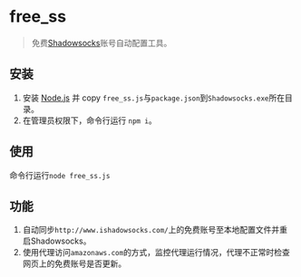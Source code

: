 free_ss
===============

> 免费[Shadowsocks](https://github.com/shadowsocks/shadowsocks-windows/tree/master)账号自动配置工具。

## 安装

1. 安装 [Node.js](https://nodejs.org/) 并 copy `free_ss.js`与`package.json`到`Shadowsocks.exe`所在目录。
1. 在管理员权限下，命令行运行 `npm i`。

## 使用

命令行运行`node free_ss.js`

## 功能
1. 自动同步`http://www.ishadowsocks.com/`上的免费账号至本地配置文件并重启Shadowsocks。
1. 使用代理访问`amazonaws.com`的方式，监控代理运行情况，代理不正常时检查网页上的免费账号是否更新。
